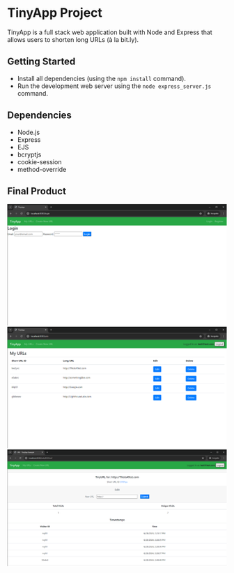 # TinyApp Project

TinyApp is a full stack web application built with Node and Express that allows users to shorten long URLs (à la bit.ly).

## Getting Started

- Install all dependencies (using the `npm install` command).
- Run the development web server using the `node express_server.js` command.

## Dependencies

- Node.js
- Express
- EJS
- bcryptjs
- cookie-session
- method-override

## Final Product

!["View of Login page"](https://github.com/RemiBorris/tinyapp/blob/master/docs/login-page.png?raw=true)
!["Example of urls landing page"](https://github.com/RemiBorris/tinyapp/blob/master/docs/urls-page.png?raw=true)
!["Example of edit page"](https://github.com/RemiBorris/tinyapp/blob/master/docs/edit-page-stretch.png?raw=true)